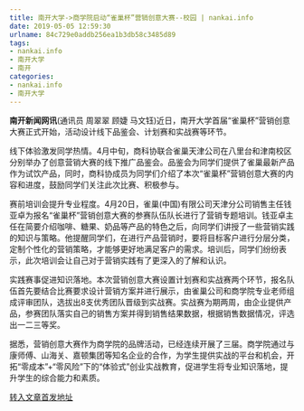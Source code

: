 ```yaml
---
title: 南开大学->商学院启动“雀巢杯”营销创意大赛--校园 | nankai.info
date: 2019-05-05 12:59:30
urlname: 84c729e0addb256ea1b3db58c3485d89
tags: 
- nankai.info
- 南开大学
- 南开
categories:
- nankai.info
- 南开大学
---
```


**南开新闻网讯**(通讯员 周翠翠 顾婕 马文钰)近日，南开大学首届“雀巢杯”营销创意大赛正式开始，活动设计线下品鉴会、计划赛和实战赛等环节。

线下体验激发同学热情。4月中旬，商科协联合雀巢天津公司在八里台和津南校区分别举办了创意营销大赛的线下推广品鉴会。品鉴会为同学们提供了雀巢最新产品作为试饮产品，同时，商科协成员为同学们介绍了本次“雀巢杯”营销创意大赛的内容和进度，鼓励同学们关注此次比赛、积极参与。

赛前培训会提升专业程度。4月20日，雀巢(中国)有限公司天津分公司销售主任钱亚卓为报名“雀巢杯”营销创意大赛的参赛队伍队长进行了营销专题培训。钱亚卓主任在简要介绍咖啡、糖果、奶品等产品的特色之后，向同学们讲授了一些营销实践的知识与策略。他提醒同学们，在进行产品营销时，要将目标客户进行分层分类，定制个性化的营销策略，才能够更好地满足客户的需求。培训后，同学们纷纷表示，此次培训会让自己对于营销实践有了更深入的了解和认识。

实践赛事促进知识落地。本次营销创意大赛设置计划赛和实战赛两个环节，报名队伍首先要结合比赛要求设计营销方案并进行展示，由雀巢公司和商学院专业老师组成评审团队，选拔出8支优秀团队晋级到实战赛。实战赛为期两周，由企业提供产品，参赛团队落实自己的销售方案并得到销售结果数据，根据销售数据情况，评选出一二三等奖。

据悉，营销创意大赛作为商学院的品牌活动，已经连续开展了三届。商学院通过与康师傅、山海关、嘉顿集团等知名企业的合作，为学生提供实战的平台和机会，开拓“零成本”+“零风险”下的“体验式”创业实战教育，促进学生将专业知识落地，提升学生的综合能力和素质。

[转入文章首发地址](http://news.nankai.edu.cn/qqxy/system/2019/05/03/000448574.shtml)